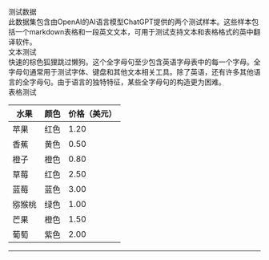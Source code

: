 测试数据  
此数据集包含由OpenAI的AI语言模型ChatGPT提供的两个测试样本。这些样本包括一个markdown表格和一段英文文本，可用于测试支持文本和表格格式的英中翻译软件。  
文本测试  
快速的棕色狐狸跳过懒狗。这个全字母句至少包含英语字母表中的每一个字母。全字母句通常用于测试字体、键盘和其他文本相关工具。除了英语，还有许多其他语言的全字母句。由于语言的独特特征，某些全字母句的构造更为困难。  
表格测试

| 水果 | 颜色 | 价格（美元） |
| --- | --- | --- |
| 苹果 | 红色 | 1.20 |
| 香蕉 | 黄色 | 0.50 |
| 橙子 | 橙色 | 0.80 |
| 草莓 | 红色 | 2.50 |
| 蓝莓 | 蓝色 | 3.00 |
| 猕猴桃 | 绿色 | 1.00 |
| 芒果 | 橙色 | 1.50 |
| 葡萄 | 紫色 | 2.00 |

---

